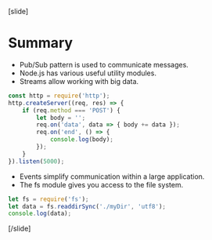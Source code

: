 [slide]

# Summary

- Pub/Sub pattern is used to communicate messages.
- Node.js has various useful utility modules.
- Streams allow working with big data.
```js
const http = require('http');
http.createServer((req, res) => {
    if (req.method === 'POST') {
        let body = '';
        req.on('data', data => { body += data });
        req.on('end', () => {
            console.log(body);
        });
    }
}).listen(5000);
```
- Events simplify communication within a large application.
- The fs module gives you access to the file system.
```js
let fs = require('fs');
let data = fs.readdirSync('./myDir', 'utf8');
console.log(data);
```

[/slide]